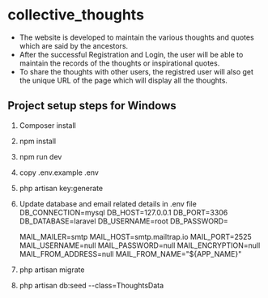 # collective_thoughts
- The website is developed to maintain the various thoughts and quotes which are said by the ancestors.
- After the successful Registration and Login, the user will be able to maintain the records of the thoughts or inspirational quotes. 
- To share the thoughts with other users, the registred user will also get the unique URL of the page which will display all the thoughts. 

## Project setup steps for Windows
1) Composer install
2) npm install
3) npm run dev
4) copy .env.example .env
5) php artisan key:generate
6) Update database and email related details in .env file 
    DB_CONNECTION=mysql
    DB_HOST=127.0.0.1
    DB_PORT=3306
    DB_DATABASE=laravel
    DB_USERNAME=root
    DB_PASSWORD=
    
    MAIL_MAILER=smtp
    MAIL_HOST=smtp.mailtrap.io
    MAIL_PORT=2525
    MAIL_USERNAME=null
    MAIL_PASSWORD=null
    MAIL_ENCRYPTION=null
    MAIL_FROM_ADDRESS=null
    MAIL_FROM_NAME="${APP_NAME}"
7) php artisan migrate
8) php artisan db:seed --class=ThoughtsData

